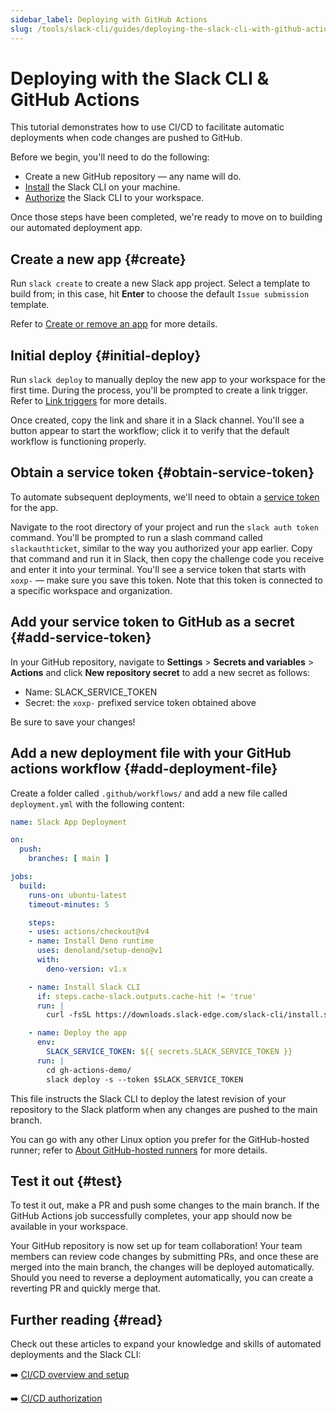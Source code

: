```yaml
---
sidebar_label: Deploying with GitHub Actions
slug: /tools/slack-cli/guides/deploying-the-slack-cli-with-github-actions
---
```


# Deploying with the Slack CLI & GitHub Actions

This tutorial demonstrates how to use CI/CD to facilitate automatic deployments when code changes are pushed to GitHub.

Before we begin, you'll need to do the following:

* Create a new GitHub repository &mdash; any name will do.
* [Install](/tools/slack-cli/guides/installing-the-slack-cli-for-mac-and-linux) the Slack CLI on your machine.
* [Authorize](/tools/slack-cli/guides/authorizing-the-slack-cli) the Slack CLI to your workspace.

Once those steps have been completed, we're ready to move on to building our automated deployment app.

## Create a new app {#create}

Run `slack create` to create a new Slack app project. Select a template to build from; in this case, hit **Enter** to choose the default `Issue submission` template.

Refer to [Create or remove an app](/tools/deno-slack-sdk/guides/creating-an-app) for more details.

## Initial deploy {#initial-deploy}

Run `slack deploy` to manually deploy the new app to your workspace for the first time. During the process, you'll be prompted to create a link trigger. Refer to [Link triggers](/tools/deno-slack-sdk/guides/creating-link-triggers) for more details.

Once created, copy the link and share it in a Slack channel. You'll see a button appear to start the workflow; click it to verify that the default workflow is functioning properly.

## Obtain a service token {#obtain-service-token}

To automate subsequent deployments, we'll need to obtain a [service token](/tools/slack-cli/guides/authorizing-the-slack-cli#ci-cd) for the app.

Navigate to the root directory of your project and run the `slack auth token` command. You'll be prompted to run a slash command called `slackauthticket`, similar to the way you authorized your app earlier. Copy that command and run it in Slack, then copy the challenge code you receive and enter it into your terminal. You'll see a service token that starts with `xoxp-` &mdash; make sure you save this token. Note that this token is connected to a specific workspace and organization.

## Add your service token to GitHub as a secret {#add-service-token}

In your GitHub repository, navigate to **Settings** > **Secrets and variables** > **Actions** and click **New repository secret** to add a new secret as follows:

* Name: SLACK_SERVICE_TOKEN
* Secret: the `xoxp-` prefixed service token obtained above

Be sure to save your changes!

## Add a new deployment file with your GitHub actions workflow {#add-deployment-file}

Create a folder called `.github/workflows/` and add a new file called `deployment.yml` with the following content:

```yml
name: Slack App Deployment

on:
  push:
    branches: [ main ]

jobs:
  build:
    runs-on: ubuntu-latest
    timeout-minutes: 5

    steps:
    - uses: actions/checkout@v4
    - name: Install Deno runtime
      uses: denoland/setup-deno@v1
      with:
        deno-version: v1.x

    - name: Install Slack CLI
      if: steps.cache-slack.outputs.cache-hit != 'true'
      run: |
        curl -fsSL https://downloads.slack-edge.com/slack-cli/install.sh | bash

    - name: Deploy the app
      env:
        SLACK_SERVICE_TOKEN: ${{ secrets.SLACK_SERVICE_TOKEN }}
      run: |
        cd gh-actions-demo/
        slack deploy -s --token $SLACK_SERVICE_TOKEN
```

This file instructs the Slack CLI to deploy the latest revision of your repository to the Slack platform when any changes are pushed to the main branch.

You can go with any other Linux option you prefer for the GitHub-hosted runner; refer to [About GitHub-hosted runners](https://docs.github.com/en/actions/using-github-hosted-runners/about-github-hosted-runners/about-github-hosted-runners#viewing-available-runners-for-a-repository) for more details.

## Test it out {#test}

To test it out, make a PR and push some changes to the main branch. If the GitHub Actions job successfully completes, your app should now be available in your workspace.

Your GitHub repository is now set up for team collaboration! Your team members can review code changes by submitting PRs, and once these are merged into the main branch, the changes will be deployed automatically. Should you need to reverse a deployment automatically, you can create a reverting PR and quickly merge that.

## Further reading {#read}

Check out these articles to expand your knowledge and skills of automated deployments and the Slack CLI:

➡️ [CI/CD overview and setup](/tools/slack-cli/guides/setting-up-ci-cd-with-the-slack-cli)

➡️ [CI/CD authorization](/tools/slack-cli/guides/authorizing-the-slack-cli#ci-cd)

